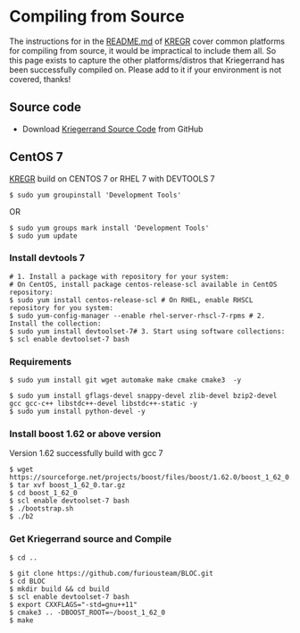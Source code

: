 # **Compiling from Source**

The instructions for in the [README.md](https://github.com/furiousteam/BLOC/blob/master/README.md) of [KREGR](https://bloc.money) cover common platforms for compiling from source, it would be impractical to include them all. So this page exists to capture the other platforms/distros that Kriegerrand has been successfully compiled on. Please add to it if your environment is not covered, thanks!

## **Source code**

* Download [Kriegerrand Source Code](https://github.com/furiousteam/BLOC.git) from GitHub

## **CentOS 7**

[KREGR](https://github.com/furiousteam/BLOC.git) build on CENTOS 7 or RHEL 7 with DEVTOOLS 7

```
$ sudo yum groupinstall 'Development Tools'
```
OR
```
$ sudo yum groups mark install 'Development Tools'
$ sudo yum update 
```

### Install devtools 7

```
# 1. Install a package with repository for your system:
# On CentOS, install package centos-release-scl available in CentOS repository:
$ sudo yum install centos-release-scl # On RHEL, enable RHSCL repository for you system:
$ sudo yum-config-manager --enable rhel-server-rhscl-7-rpms # 2. Install the collection:
$ sudo yum install devtoolset-7# 3. Start using software collections:
$ scl enable devtoolset-7 bash
```

### Requirements

```
$ sudo yum install git wget automake make cmake cmake3  -y

$ sudo yum install gflags-devel snappy-devel zlib-devel bzip2-devel gcc gcc-c++ libstdc++-devel libstdc++-static -y
$ sudo yum install python-devel -y
```

### Install boost 1.62 or above version 

Version 1.62 successfully build with gcc 7  

```
$ wget https://sourceforge.net/projects/boost/files/boost/1.62.0/boost_1_62_0.tar.gz
$ tar xvf boost_1_62_0.tar.gz
$ cd boost_1_62_0
$ scl enable devtoolset-7 bash
$ ./bootstrap.sh
$ ./b2
```

### Get Kriegerrand source and Compile

```
$ cd ..

$ git clone https://github.com/furiousteam/BLOC.git
$ cd BLOC
$ mkdir build && cd build
$ scl enable devtoolset-7 bash
$ export CXXFLAGS="-std=gnu++11"
$ cmake3 .. -DBOOST_ROOT=~/boost_1_62_0
$ make
```